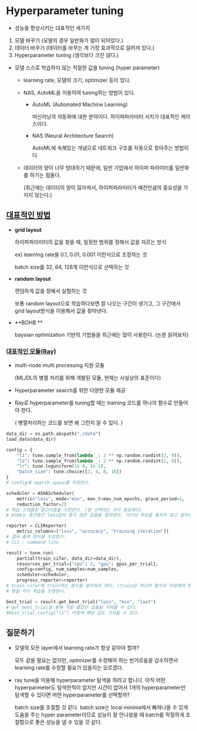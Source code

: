 # Hyperparameter tuning

- 성능을 향상시키는 대표적인 세가지

1. 모델 바꾸기 (모델의 경우 일반화가 많이 되어있다.)
2. 데이터 바꾸기 (데이터를 바꾸는 게 가장 효과적으로 알려져 있다.)
3. Hyperparameter tuning (생각보다 크진 않다.)



- 모델 스스로 학습하지 않는 적절한 값을 tuning (hyper parameter)

  - learning rate, 모델의 크기, optimizer 등이 있다. 

  - NAS, AutoML을 이용하여 tuning하는 방법이 있다.

    - AutoML (Automated Machine Learning)

      머신러닝의 자동화에 대한 분야이다. 하이퍼파라미터 서치가 대표적인 케이스이다. 


    - NAS (Neural Architecture Search)

      AutoML에 속해있는 개념으로 네트워크 구조를 자동으로 찾아주는 방법이다. 

  - 데이터의 양이 너무 방대하기 때문에, 일반 기업에서 하이퍼 파라미터를 일반화를 하기는 힘들다. 

    (최근에는 데이터의 양이 많아져서, 하이퍼파라미터가 예전만큼의 중요성을 가지지 않는다.)



## [대표적인 방법](https://dl.acm.org/doi/pdf/10.5555/2188385.2188395)

- **grid layout**

  하이퍼파라미터의 값을 찾을 때, 일정한 범위를 정해서 값을 자르는 방식

  ex) learning rate을 0.1, 0.01, 0.001 이런식으로 조정하는 것

  batch size를 32, 64, 128개 이런식으로 선택하는 것

- **random layout**

  랜덤하게 값을 정해서 실험하는 것

  보통 random layout으로 학습하다보면 잘 나오는 구간이 생기고, 그 구간에서 grid layout방식을 이용해서 값을 찾아낸다. 

- **BOHB **

  baysian optimization 기반의 기법들을 최근에는 많이 사용한다. (논문 읽어보자)



### [대표적인 모듈(Ray)](https://pytorch.org/tutorials/beginner/hyperparameter_tuning_tutorial.html)

- multi-node multi processing 지원 모듈

  (ML/DL의 병렬 처리를 위해 개발된 모듈, 현재는 사실상의 표준이다)

- Hyperparameter search를 위한 다양한 모듈 제공

- Ray로 hyperparameter를 tuning할 때는 training 코드를 하나의 함수로 만들어야 한다. 

  ( 병렬처리하는 코드를 보면 왜 그런지 알 수 있다. )

```python
data_dir = os.path.abspath("./data")
load_data(data_dir)

config = {
	"l1": tune.sample_from(lambda _: 2 ** np.random.randint(2, 9)),
	"l2": tune.sample_from(lambda _: 2 ** np.random.randint(2, 9)),
	"lr": tune.loguniform(1e-4, 1e-1),
	"batch_size": tune.choice([2, 4, 8, 16])
}
# config에 search space를 지정한다. 

scheduler = ASHAScheduler(
	metric="loss", mode="min", max_t=max_num_epochs, grace_period=1,
	reduction_factor=2)
# 학습 스케줄링 알고리즘을 지정한다. (잘 선택하는 것이 중요하다)
# ASHA는 중간중간 loss값이 좋지 않은 값들을 잘라낸다. 더이상 학습을 돌리지 않고 잘라낸다. 

reporter = CLIReporter(
	metric_columns=["loss", "accuracy", "training_iteration"])
# 결과 출력 양식을 지정한다. 
# CLI : command line

result = tune.run(
	partial(train_cifar, data_dir=data_dir),
	resources_per_trial={"cpu": 2, "gpu": gpus_per_trial},
	config=config, num_samples=num_samples,
	scheduler=scheduler,
	progress_reporter=reporter)
# train_cifar에 train하는 함수를 넣어줘야 한다. (train은 하나의 함수로 작성해야 한다.)
# 병렬 처리 학습을 진행한다.

best_trial = result.get_best_trial("loss", "min", "last")
# get_best_trial을 통해 가장 좋았던 값들을 가져올 수 있다. 
#best_trial.config["l1"] 이렇게 해당 값도 가져올 수 있다. 
```





## 질문하기

- 모델의 모든 layer에서 learning rate가 항상 같아야 할까?

  모두 같을 필요는 없지만, optimizer를 수정해야 하는 번거로움을 감수하면서 learning rate를 수정할 필요가 있을지는 모르겠다. 

- ray tune을 이용해 hyperparameter 탐색을 하려고 합니다. 아직 어떤 hyperparmeter도 탐색한적이 없지만 시간이 없어서 1개의 hyperparameter만 탐색할 수 있다면 어떤 hyperparameter를 선택할까?

  batch size를 조절할 것 같다. batch size는 local minima에서 빠져나올 수 있게 도움을 주는 hyper parameter이므로 성능이 잘 안나왔을 때 batch를 적절하게 조절함으로 좋은 성능을 낼 수 있을 것 같다.

